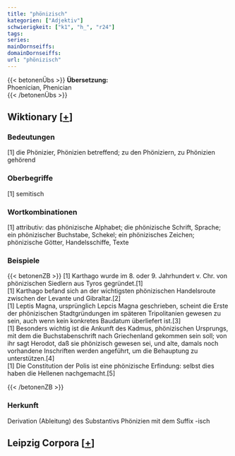 ```yaml
---
title: "phönizisch"
kategorien: ["Adjektiv"]
schwierigkeit: ["k1", "h_", "r24"]
tags:
series:
mainDornseiffs:
domainDornseiffs:
url: "phönizisch"
---
```


{{< betonenÜbs >}}
**Übersetzung:**  
Phoenician, Phenician  
{{< /betonenÜbs >}}

## Wiktionary [[+](https://de.wiktionary.org/wiki/phönizisch)]

### Bedeutungen
[1] die Phönizier, Phönizien betreffend; zu den Phöniziern, zu Phönizien gehörend  

### Oberbegriffe
[1] semitisch  

### Wortkombinationen
[1] attributiv: das phönizische Alphabet; die phönizische Schrift, Sprache; ein phönizischer Buchstabe, Schekel; ein phönizisches Zeichen; phönizische Götter, Handelsschiffe, Texte  

### Beispiele
{{< betonenZB >}}
[1] Karthago wurde im 8. oder 9. Jahrhundert v. Chr. von phönizischen Siedlern aus Tyros gegründet.[1]  
[1] Karthago befand sich an der wichtigsten phönizischen Handelsroute zwischen der Levante und Gibraltar.[2]  
[1] Leptis Magna, ursprünglich Lepcis Magna geschrieben, scheint die Erste der phönizischen Stadtgründungen im späteren Tripolitanien gewesen zu sein, auch wenn kein konkretes Baudatum überliefert ist.[3]  
[1] Besonders wichtig ist die Ankunft des Kadmus, phönizischen Ursprungs, mit dem die Buchstabenschrift nach Griechenland gekommen sein soll; von ihr sagt Herodot, daß sie phönizisch gewesen sei, und alte, damals noch vorhandene Inschriften werden angeführt, um die Behauptung zu unterstützen.[4]  
[1] Die Constitution der Polis ist eine phönizische Erfindung: selbst dies haben die Hellenen nachgemacht.[5]  

{{< /betonenZB >}}
### Herkunft
Derivation (Ableitung) des Substantivs Phönizien mit dem Suffix -isch  


## Leipzig Corpora [[+](https://corpora.uni-leipzig.de/en/res?word=phönizisch&corpusId=deu_newscrawl-public_2018)]

